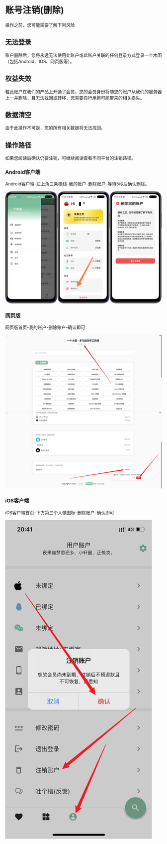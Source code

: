 # 账号注销(删除)

操作之前，您可能需要了解下列风险

## 无法登录
账户删除后，您将永远无法使用此账户或此账户关联的任何登录方式登录一个木函（包括Android、IOS、网页版等）。

## 权益失效
若此账户在我们的产品上开通了会员，您的会员身份将随您的账户从我们的服务器上一并删除，且无法找回或转移，您需要自行承担可能带来的相关损失。

## 数据清空
由于此操作不可逆，您的所有相关数据将无法找回。

## 操作路径
如果您阅读后确认仍要注销，可继续阅读查看不同平台的注销路径。

### Android客户端
Android客户端-左上角三条横线-我的账户-删除账户-等待5秒后确认删除。

![Android客户端注销路径](../_assets/images/account_delete_android.png)

### 网页版
网页版首页-我的账户-删除账户-确认即可

![网页版注销路径](../_assets/images/account_delete_web.png)

### iOS客户端
iOS客户端首页-下方第三个人像图标-删除账户-确认即可

![iOS客户端注销路径](../_assets/images/account_delete_ios.png)